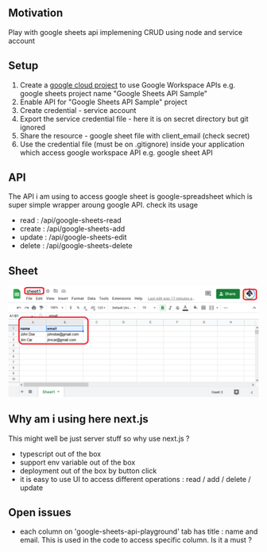 <h2>Motivation</h2>
Play with google sheets api implemening CRUD using node and service account

<h2>Setup</h2>
<ol>
<li>Create a <a href='https://developers.google.com/workspace/guides/create-project'>google cloud project</a> to use Google Workspace APIs  e.g. google sheets project name "Google Sheets API Sample"</li>
<li>Enable API for "Google Sheets API Sample" project</li>
<li>Create credential - service account</li>
<li>Export the service credential file - here it is on secret directory but git ignored</li>
<li>Share the resource - google sheet file with client_email (check secret)</li>
<li>Use the credential file (must be on .gitignore)  inside your application which access google workspace API e.g. google sheet API</li>
</ol>

<h2>API</h2>
The API i am using to access google sheet is google-spreadsheet which is super simple wrapper aroung google API. check its usage
<ul>
<li>read : /api/google-sheets-read</li>
<li>create : /api/google-sheets-add</li>
<li>update : /api/google-sheets-edit</li>
<li>delete : /api/google-sheets-delete</li>
</ul>


<h2>Sheet</h2>

![text](./figs/sheet.png)


<h2>Why am i using here next.js</h2>
This might well be just server stuff so why use next.js ?
<ul>
<li>typescript out of the box</li>
<li>support env variable out of the box</li>
<li>deployment out of the box by button click</li>
<li>it is easy to use UI to access different operations : read / add / delete / update</li>
</ul>


<h2>Open issues</h2>
<ul>
<li>each column on 'google-sheets-api-playground' tab has title : name and email. This is used in the code to access specific column. Is it a must ?</li>
</ul>